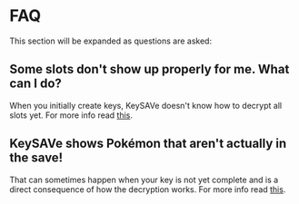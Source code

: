 # FAQ

This section will be expanded as questions are asked:

## Some slots don't show up properly for me. What can I do?

When you initially create keys, KeySAVe doesn't know how to decrypt all slots yet. For more info read [this](dumping/saves.md#ghosts).

## KeySAVe shows Pokémon that aren't actually in the save!

That can sometimes happen when your key is not yet complete and is a direct consequence of how the decryption works. For more info read [this](dumping/saves.md#ghosts).
